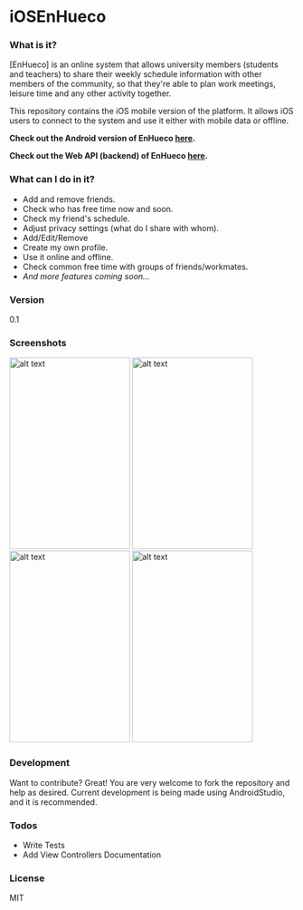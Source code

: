 # iOSEnHueco

### What is it?
[EnHueco] is an online system that allows university members (students and teachers) to share their weekly schedule information with other members of the community, so that they're able to plan work meetings, leisure time and any other activity together. 

This repository contains the iOS mobile version of the platform. It allows iOS users to connect to the system and use it either with mobile data or offline. 

**Check out the Android version of EnHueco [here](https://github.com/EnHueco/AndroidEnHueco).**

**Check out the Web API (backend) of EnHueco [here](https://github.com/EnHueco/APIEnHueco).**
### What can I do in it?
  - Add and remove friends.
  - Check who has free time now and soon.
  - Check my friend's schedule.
  - Adjust privacy settings (what do I share with whom).
  - Add/Edit/Remove
  - Create my own profile.
  - Use it online and offline.
  - Check common free time with groups of friends/workmates.
  - _And more features coming soon..._

### Version
0.1

### Screenshots
<img src="https://cloud.githubusercontent.com/assets/8212679/13743726/8791c3e6-e9b1-11e5-87d6-8b4f46208ac2.png" alt="alt text" width="213" height="338">
<img src="https://cloud.githubusercontent.com/assets/8212679/13743730/87b55fa4-e9b1-11e5-8139-34dbc6ab427a.png" alt="alt text" width="213" height="338">
<img src="https://cloud.githubusercontent.com/assets/8212679/13743729/87b4f6c2-e9b1-11e5-8a52-55677e3e72a1.png" alt="alt text" width="213" height="338">
<img src="https://cloud.githubusercontent.com/assets/8212679/13743778/c27ff586-e9b1-11e5-889f-935f69d775ce.png" alt="alt text" width="213" height="338">


### Development

Want to contribute? Great! You are very welcome to fork the repository and help as desired. Current development is being made using AndroidStudio, and it is recommended.

### Todos
 - Write Tests
 - Add View Controllers Documentation

### License
MIT
   
 

   
   


